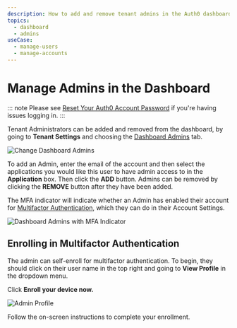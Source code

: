 ```yaml
---
description: How to add and remove tenant admins in the Auth0 dashboard.
topics:
  - dashboard
  - admins
useCase:
  - manage-users
  - manage-accounts
---
```

# Manage Admins in the Dashboard

::: note
Please see [Reset Your Auth0 Account Password](/tutorials/reset-account-password) if you're having issues logging in.
:::

Tenant Administrators can be added and removed from the dashboard, by going to **Tenant Settings** and choosing the [Dashboard Admins](${manage_url}/#/tenant/admins) tab.

![Change Dashboard Admins](/media/articles/tutorials/manage-admins.png)

To add an Admin, enter the email of the account and then select the applications you would like this user to have admin access to in the **Application** box. Then click the **ADD** button. Admins can be removed by clicking the **REMOVE** button after they have been added.

The MFA indicator will indicate whether an Admin has enabled their account for [Multifactor Authentication](/multifactor-authentication), which they can do in their Account Settings.

![Dashboard Admins with MFA Indicator](/media/articles/tutorials/dashboard-admins.png)

## Enrolling in Multifactor Authentication

The admin can self-enroll for multifactor authentication. To begin, they should click on their user name in the top right and going to **View Profile** in the dropdown menu.

Click **Enroll your device now.**

![Admin Profile](/media/articles/tutorials/your-profile.png)

Follow the on-screen instructions to complete your enrollment.


